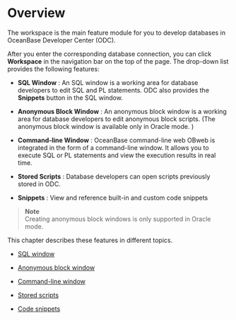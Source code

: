 Overview 
=============================

The workspace is the main feature module for you to develop databases in OceanBase Developer Center (ODC). 

After you enter the corresponding database connection, you can click **Workspace** in the navigation bar on the top of the page. The drop-down list provides the following features:

* **SQL Window** : An SQL window is a working area for database developers to edit SQL and PL statements. ODC also provides the **Snippets** button in the SQL window.

  

* **Anonymous Block Window** : An anonymous block window is a working area for database developers to edit anonymous block scripts. (The anonymous block window is available only in Oracle mode. )

  

* **Command-line Window** : OceanBase command-line web OBweb is integrated in the form of a command-line window. It allows you to execute SQL or PL statements and view the execution results in real time.

  

* **Stored Scripts** : Database developers can open scripts previously stored in ODC.

  

* **Snippets** : View and reference built-in and custom code snippets

  

> **Note**  
> Creating anonymous block windows is only supported in Oracle mode.


This chapter describes these features in different topics.

* [SQL window](../../6.web-odc-user-guide/5.web-odc-use-workspace/2.web-odc-sql-window.md)

  

* [Anonymous block window](../../6.web-odc-user-guide/5.web-odc-use-workspace/3.web-odc-anonymous-block-window.md)

  

* [Command-line window](../../6.web-odc-user-guide/5.web-odc-use-workspace/4.web-odc-command-line-window.md)

  

* [Stored scripts](../../6.web-odc-user-guide/5.web-odc-use-workspace/5.web-odc-stored-scripts.md)

  

* [Code snippets](../../6.web-odc-user-guide/5.web-odc-use-workspace/6.web-odc-snippet.md)

  



